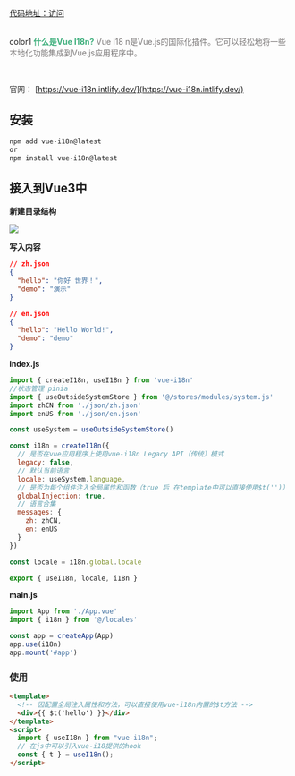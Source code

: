 [代码地址：访问](https://gitee.com/sohucw/vue3-i18n)

<br/>color1
**<font style="color:rgb(62, 175, 124);">什么是Vue I18n?</font>**<font style="color:rgb(123, 120, 120);"> Vue I18 n是Vue.js的国际化插件。它可以轻松地将一些本地化功能集成到Vue.js应用程序中。</font>

<br/>

<font style="color:rgb(51, 51, 51);">官网： </font>[https://vue-i18n.intlify.dev/](https://vue-i18n.intlify.dev/)



## 安装
```bash
npm add vue-i18n@latest
or
npm install vue-i18n@latest
```

## 接入到Vue3中
**新建目录结构**

![](https://cdn.nlark.com/yuque/0/2025/png/207857/1736236866771-06dd9776-cd24-406b-b2eb-0abe01102aa1.png)

**写入内容**

```json
// zh.json
{
  "hello": "你好 世界！",
  "demo": "演示"
}

// en.json
{
  "hello": "Hello World!",
  "demo": "demo"
}
```

**index.js**

```javascript
import { createI18n, useI18n } from 'vue-i18n'
//状态管理 pinia
import { useOutsideSystemStore } from '@/stores/modules/system.js'
import zhCN from './json/zh.json'
import enUS from './json/en.json'

const useSystem = useOutsideSystemStore()

const i18n = createI18n({
  // 是否在vue应用程序上使用vue-i18n Legacy API（传统）模式
  legacy: false,
  // 默认当前语言
  locale: useSystem.language,
  // 是否为每个组件注入全局属性和函数（true 后 在template中可以直接使用$t('')）
  globalInjection: true,
  // 语言合集
  messages: {
    zh: zhCN,
    en: enUS
  }
})

const locale = i18n.global.locale

export { useI18n, locale, i18n }
```

**main.js**

```javascript
import App from './App.vue'
import { i18n } from '@/locales'

const app = createApp(App)
app.use(i18n)
app.mount('#app')
```

### 使用
```html
<template>
  <!-- 因配置全局注入属性和方法，可以直接使用vue-i18n内置的$t方法 -->
  <div>{{ $t('hello') }}</div>
</template>
<script>
  import { useI18n } from "vue-i18n";
  // 在js中可以引入vue-i18提供的hook
  const { t } = useI18n();
</script>
```

### 
